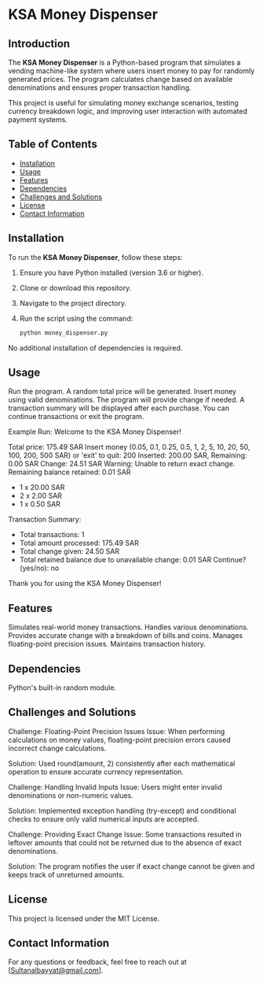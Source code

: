 # KSA Money Dispenser

## Introduction
The **KSA Money Dispenser** is a Python-based program that simulates a vending machine-like system where users insert money to pay for randomly generated prices. The program calculates change based on available denominations and ensures proper transaction handling. 

This project is useful for simulating money exchange scenarios, testing currency breakdown logic, and improving user interaction with automated payment systems.

## Table of Contents
- [Installation](#installation)
- [Usage](#usage)
- [Features](#features)
- [Dependencies](#dependencies)
- [Challenges and Solutions](#challenges-and-solutions)
- [License](#license)
- [Contact Information](#contact-information)

## Installation
To run the **KSA Money Dispenser**, follow these steps:

1. Ensure you have Python installed (version 3.6 or higher).
2. Clone or download this repository.
3. Navigate to the project directory.
4. Run the script using the command:

   ```bash
   python money_dispenser.py
No additional installation of dependencies is required.

## Usage
Run the program.
A random total price will be generated.
Insert money using valid denominations.
The program will provide change if needed.
A transaction summary will be displayed after each purchase.
You can continue transactions or exit the program.

Example Run:
Welcome to the KSA Money Dispenser!

Total price: 175.49 SAR
Insert money (0.05, 0.1, 0.25, 0.5, 1, 2, 5, 10, 20, 50, 100, 200, 500 SAR) or 'exit' to quit: 200
Inserted: 200.00 SAR, Remaining: 0.00 SAR
Change: 24.51 SAR
Warning: Unable to return exact change. Remaining balance retained: 0.01 SAR
 - 1 x 20.00 SAR
 - 2 x 2.00 SAR
 - 1 x 0.50 SAR

Transaction Summary:
 - Total transactions: 1
 - Total amount processed: 175.49 SAR
 - Total change given: 24.50 SAR
 - Total retained balance due to unavailable change: 0.01 SAR
Continue? (yes/no): no

Thank you for using the KSA Money Dispenser!

## Features
Simulates real-world money transactions.
Handles various denominations.
Provides accurate change with a breakdown of bills and coins.
Manages floating-point precision issues.
Maintains transaction history.

## Dependencies
Python's built-in random module.

## Challenges and Solutions
Challenge: Floating-Point Precision Issues
Issue: When performing calculations on money values, floating-point precision errors caused incorrect change calculations.

Solution: Used round(amount, 2) consistently after each mathematical operation to ensure accurate currency representation.

Challenge: Handling Invalid Inputs
Issue: Users might enter invalid denominations or non-numeric values.

Solution: Implemented exception handling (try-except) and conditional checks to ensure only valid numerical inputs are accepted.

Challenge: Providing Exact Change
Issue: Some transactions resulted in leftover amounts that could not be returned due to the absence of exact denominations.

Solution: The program notifies the user if exact change cannot be given and keeps track of unreturned amounts.

## License
This project is licensed under the MIT License.

## Contact Information
For any questions or feedback, feel free to reach out at [Sultanalbayyat@gmail.com].

